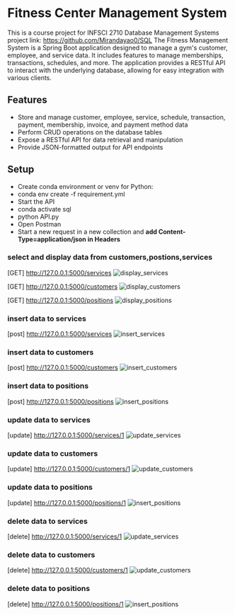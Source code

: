 # Fitness Center Management System
This is a course project for INFSCI 2710 Database Management Systems
project link: https://github.com/Mirandayao0/SQL
The Fitness Management System is a Spring Boot application designed to manage a gym's customer, 
employee, and service data. It includes features to manage memberships, transactions, schedules, and more. 
The application provides a RESTful API to interact with the underlying database, 
allowing for easy integration with various clients.

## Features
* Store and manage customer, employee, service, schedule, transaction, payment, membership, invoice, and payment method data
* Perform CRUD operations on the database tables
* Expose a RESTful API for data retrieval and manipulation
* Provide JSON-formatted output for API endpoints

## Setup
- Create conda environment or venv for Python:
- conda env create -f requirement.yml
- Start the API
- conda activate sql
- python API.py
- Open Postman
- Start a new request in a new collection and **add Content-Type=application/json in Headers**

### select and display data from customers,postions,services
[GET] http://127.0.0.1:5000/services
![display_services](./display/display_services.png)

[GET] http://127.0.0.1:5000/customers
![display_customers](./display/display_customers.png)

[GET] http://127.0.0.1:5000/positions
![display_positions](./display/display_positions.png)

### insert data to services
[post] http://127.0.0.1:5000/services
![insert_services](./insert_update_delete/insert_services.png)

### insert data to customers
[post] http://127.0.0.1:5000/customers
![insert_customers](./insert_update_delete/insert_customers.png)

### insert data to positions
[post] http://127.0.0.1:5000/positions
![insert_positions](./insert_update_delete/insert_positions.png)


### update data to services
[update] http://127.0.0.1:5000/services/1
![update_services](./insert_update_delete/update_services.png)

### update data to customers
[update] http://127.0.0.1:5000/customers/1
![update_customers](./insert_update_delete/update_customers.png)

### update data to positions
[update] http://127.0.0.1:5000/positions/1
![insert_positions](./insert_update_delete/update_positions.png)

### delete data to services
[delete] http://127.0.0.1:5000/services/1
![update_services](./insert_update_delete/delete_services.png)

### delete data to customers
[delete] http://127.0.0.1:5000/customers/1
![update_customers](./insert_update_delete/delete_customers.png)

### delete data to positions
[delete] http://127.0.0.1:5000/positions/1
![insert_positions](./insert_update_delete/delete_positions.png)
